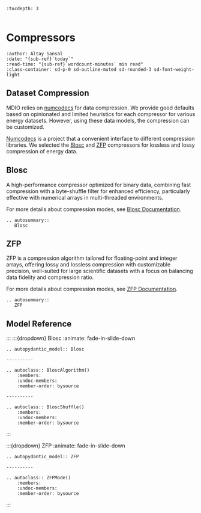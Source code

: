 ```{eval-rst}
:tocdepth: 3
```

```{currentModule} mdio.builder.schemas.compressors

```

# Compressors

```{article-info}
:author: Altay Sansal
:date: "{sub-ref}`today`"
:read-time: "{sub-ref}`wordcount-minutes` min read"
:class-container: sd-p-0 sd-outline-muted sd-rounded-3 sd-font-weight-light
```

## Dataset Compression

MDIO relies on [numcodecs] for data compression. We provide good defaults based
on opinionated and limited heuristics for each compressor for various energy datasets.
However, using these data models, the compression can be customized.

[Numcodecs] is a project that a convenient interface to different compression
libraries. We selected the [Blosc] and [ZFP] compressors for lossless and lossy
compression of energy data.

## Blosc

A high-performance compressor optimized for binary data, combining fast compression
with a byte-shuffle filter for enhanced efficiency, particularly effective with
numerical arrays in multi-threaded environments.

For more details about compression modes, see [Blosc Documentation].

```{eval-rst}
.. autosummary::
   Blosc
```

## ZFP

ZFP is a compression algorithm tailored for floating-point and integer arrays, offering
lossy and lossless compression with customizable precision, well-suited for large
scientific datasets with a focus on balancing data fidelity and compression ratio.

For more details about compression modes, see [ZFP Documentation].

```{eval-rst}
.. autosummary::
   ZFP
```

[numcodecs]: https://github.com/zarr-developers/numcodecs
[blosc]: https://github.com/Blosc/c-blosc
[blosc documentation]: https://www.blosc.org/python-blosc/python-blosc.html
[zfp]: https://github.com/LLNL/zfp
[zfp documentation]: https://computing.llnl.gov/projects/zfp

## Model Reference

:::
:::{dropdown} Blosc
:animate: fade-in-slide-down

```{eval-rst}
.. autopydantic_model:: Blosc

----------

.. autoclass:: BloscAlgorithm()
    :members:
    :undoc-members:
    :member-order: bysource

----------

.. autoclass:: BloscShuffle()
    :members:
    :undoc-members:
    :member-order: bysource
```

:::

:::{dropdown} ZFP
:animate: fade-in-slide-down

```{eval-rst}
.. autopydantic_model:: ZFP

----------

.. autoclass:: ZFPMode()
    :members:
    :undoc-members:
    :member-order: bysource
```

:::
